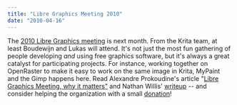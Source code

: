 ```yaml
---
title: "Libre Graphics Meeting 2010"
date: "2010-04-16"
---
```


The [2010 Libre Graphics meeting](http://libregraphicsmeeting.org) is next month. From the Krita team, at least Boudewijn and Lukas will attend. It's not just the most fun gathering of people developing _and_ using free graphics software, but it's always a great catalyst for participating projects. For instance, working together on OpenRaster to make it easy to work on the same image in Krita, MyPaint and the Gimp happens here. Read Alexandre Prokoudine's article "[Libre Graphics Meeting, why it matters"](http://www.libregraphicsworld.org/articles.php?article_id=15) and Nathan Willis' [writeup](http://create.freedesktop.org/wiki/Press_Release_2010_Community) -- and consider helping the organization with a small [donation](http://pledgie.com/campaigns/8926)!
